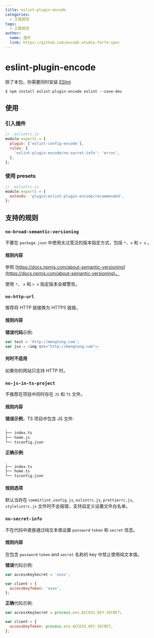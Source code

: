 ```yaml
---
title: eslint-plugin-encode
categories:
  - 工程规范
tags:
  - 工程规范
author:
  name: 澄怀
  link: https://github.com/encode-studio-fe/fe-spec
---
```


# eslint-plugin-encode

除了本包，你需要同时安装 [ESlint](https://eslint.org/)

```shell
$ npm install eslint-plugin-encode eslint --save-dev
```

## 使用

### 引入插件

```js
// .eslintrc.js
module.exports = {
  plugin: ['eslint-config-encode'],
  rules: {
    'eslint-plugin-encode/no-secret-info': 'error',
  },
};
```

### 使用 presets

```js
// .eslintrc.js
module.exports = {
  extends: 'plugin:eslint-plugin-encode/recommended',
};
```

## 支持的规则

### `no-broad-semantic-versioning`

不要在 `package.json` 中使用太过宽泛的版本指定方式，包括 `*`、`x` 和 `> x` 。

#### 规则内容

参照 [https://docs.npmjs.com/about-semantic-versioning](https://docs.npmjs.com/about-semantic-versioning)。

使用 `*`、 `x` 和 `> x` 指定版本会被警告。

### `no-http-url`

推荐将 HTTP 链接换为 HTTPS 链接。

#### 规则内容

**错误代码**示例:

```js
var test = 'http://mengtong.com';
var jsx = <img src="http://mengtong.com">;
```

#### 何时不适用

如果你的网站只支持 HTTP 时。

### `no-js-in-ts-project`

不推荐在项目中同时存在 `JS` 和 `TS` 文件。

#### 规则内容

**错误示例**，TS 项目中包含 JS 文件:

```Bash
.
├── index.ts
├── home.js
└── tsconfig.json
```

**正确示例**:

```Bash
.
├── index.ts
├── home.ts
└── tsconfig.json
```

#### 规则选项

默认当存在 `commitlint.config.js`, `eslintrc.js`, `prettierrc.js`, `stylelintrc.js` 文件时不会报错，支持自定义设置文件白名单。

### `no-secret-info`

不在代码中直接通过纯文本值设置 `password` `token` 和 `secret` 信息。

#### 规则内容

在包含 `password` `token` and `secret` 名称的 key 中禁止使用纯文本值。

**错误**代码示例:

```js
var accessKeySecret = 'xxxx';

var client = {
  accessKeyToken: 'xxxx',
};
```

**正确**代码示例:

```js
var accessKeySecret = process.env.ACCESS_KEY_SECRET;

var client = {
  accessKeyToken: process.env.ACCESS_KEY_SECRET,
};
```
